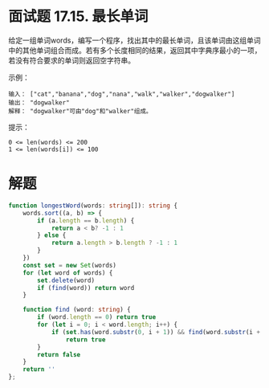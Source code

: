 # 面试题 17.15. 最长单词

给定一组单词words，编写一个程序，找出其中的最长单词，且该单词由这组单词中的其他单词组合而成。若有多个长度相同的结果，返回其中字典序最小的一项，若没有符合要求的单词则返回空字符串。

示例：
```
输入： ["cat","banana","dog","nana","walk","walker","dogwalker"]
输出： "dogwalker"
解释： "dogwalker"可由"dog"和"walker"组成。
```
提示：
```
0 <= len(words) <= 200
1 <= len(words[i]) <= 100
```
# 解题
```ts
function longestWord(words: string[]): string {
    words.sort((a, b) => {
        if (a.length == b.length) {
            return a < b? -1 : 1
        } else {
            return a.length > b.length ? -1 : 1
        }
    })
    const set = new Set(words)
    for (let word of words) {
        set.delete(word)
        if (find(word)) return word
    }

    function find (word: string) {
        if (word.length == 0) return true
        for (let i = 0; i < word.length; i++) {
            if (set.has(word.substr(0, i + 1)) && find(word.substr(i + 1)))
                return true
        }
        return false
    }
    return ''
};
```